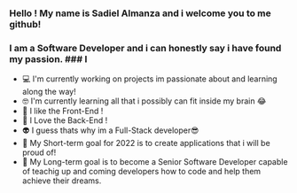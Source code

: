 ### Hello ! My name is Sadiel Almanza and i welcome you to me github! ####

### I am a Software Developer and i can honestly say i have found my passion. ### I
- 💻 I'm currently working on projects im passionate about and learning along the way!
- 🤓 I'm currently learning all that i possibly can fit inside my brain 😂
- 🤖 I like the Front-End !
- 🐳 I Love the Back-End !
- 👽 I guess thats why im a Full-Stack developer😎
- 📝 My Short-term goal for 2022 is to create applications that i will be proud of!
- 💠 My Long-term goal is to become a Senior Software Developer capable of teachig up and coming developers how to code and help them achieve their dreams.